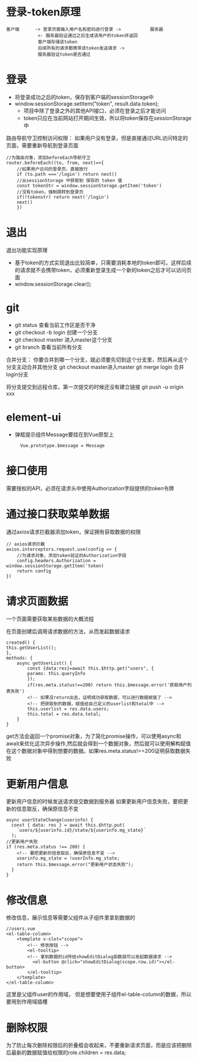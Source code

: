 # 登录-token原理

    客户端      -> 登录页面输入用户名和密码进行登录 ->           服务器
                <- 服务器验证通过之后生成该用户的token并返回
                客户端存储该token
                后续所有的请求都携带该token发送请求 ->
                服务器验证token是否通过
# 登录
- 将登录成功之后的token，保存到客户端的sessionStorage中
- window.sessionStorage.setItem("token", result.data.token);
    - 项目中除了登录之外的其他API接口，必须在登录之后才能访问
    - token只应在当前网站打开期间生效，所以将token保存在sessionStorage中

路由导航守卫控制访问权限：
如果用户没有登录，但是直接通过URL访问特定的页面，需要重新导航到登录页面

    //为路由对象，添加beforeEach导航守卫
    router.beforeEach((to, from, next)=>{
        //如果用户访问的登录页，直接放行
        if (to.path ==='/login') return next()
        //从sessionStorage 中获取到 保存的 token 值
        const tokenStr = window.sessionStorage.getItem('token')
        //没有token，强制跳转到登录页
        if(!tokenstr) return next('/login')
        next()
        })
# 退出
退出功能实现原理
- 基于token的方式实现退出比较简单，只需要消耗本地的token即可。这样后续的请求就不会携带token，必须重新登录生成一个新的token之后才可以访问页面
- window.sessionStorage.clear();


# git
- git status 查看当前工作区是否干净
- git checkout -b login 创建一个分支
- git checkout master 进入master这个分支
- git branch 查看当前所有分支

合并分支：
    你要合并到哪一个分支，就必须要先切到这个分支里，然后再从这个分支主动合并其他分支
    git checkout master进入master
    git merge login 合并login分支

将分支提交到远程仓库，第一次提交的时候还没有建立链接
    git push -u origin xxx

# element-ui

- 弹框提示组件Message要挂在到Vue原型上

        Vue.prototype.$message = Message
# 接口使用
需要授权的API，必须在请求头中使用Authorization字段提供的token令牌
# 通过接口获取菜单数据
通过axios请求拦截器添加token，保证拥有获取数据的权限

    // axios请求拦截
    axios.interceptors.request.use(config => {
        //为请求对象，添加token验证的Authorization字段
        config.headers.Authorization = window.sessionStorage.getItem('token)
        return config
    })

# 请求页面数据
一个页面需要获取某些数据的大概流程

在页面创建后调用请求数据的方法，从而发起数据请求

    created() {
    this.getUserList();
    },
    methods: {
        async getUserList() {
            const {data:res}=await this.$http.get("users", {
            params: this.queryInfo
            });
            if(res.meta.status!==200) return this.$message.error('获取用户列表失败')
            <!-- 如果没return出去，证明成功获取数据，可以进行数据赋值了 -->
            <!-- 把获取到的数据，赋值给自己定义的userlist和total中 -->
            this.userlist = res.data.users;
            this.total = res.data.total;        
        }
    }

get方法会返回一个promise对象，为了简化promise操作，可以使用async和await来优化这次异步操作,然后就会得到一个数据对象，然后就可以使用解构赋值在这个数据对象中得到想要的数据。如果res.meta.status!==200证明获取数据失败

# 更新用户信息
更新用户信息的时候发送请求提交数据到服务器
如果更新用户信息失败，要把更新的信息取反，确保原信息不变 

    async userStateChange(userinfo) {
      const { data: res } = await this.$http.put(
        `users/${userinfo.id}/state/${userinfo.mg_state}`
      );
    //更新用户失败
    if (res.meta.status !== 200) {
        <!-- 要把更新的信息取反，确保原信息不变 -->
        userinfo.mg_state = !userInfo.mg_state;
        return this.$message.error("更新用户状态失败");
      }
    }

# 修改信息
修改信息，展示信息等需要父组件从子组件里拿到数据的

    //users.vue
    <el-table-column>
        <template v-slot="scope">
            <!-- 修改按钮 -->
            <el-tooltip>
            <!-- 拿到数据的id传给showEditDialog函数就可以发起数据请求 -->
              <el-button @click="showEditDialog(scope.row.id)"></el-button>
            </el-tooltip>
        </template>
    </el-table-column>
这里是父组件user的作用域，
但是想要使用子组件el-table-column的数据，所以要用到作用域插槽

# 删除权限
为了防止每次删除权限后的折叠框会收起来，不要重新请求页面，而是应该把删除后最新的数据赋值给权限的role.children = res.data;

